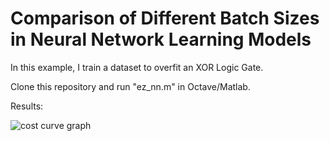 # Comparison of Different Batch Sizes in Neural Network Learning Models

In this example, I train a dataset to overfit an XOR Logic Gate.

Clone this repository and run "ez_nn.m" in Octave/Matlab.

Results:

![cost curve graph](/batch-size-comparison/cost_curve.png?raw=true)
